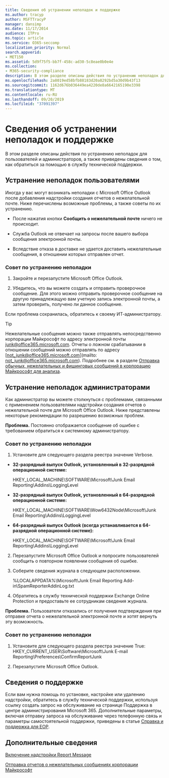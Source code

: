```yaml
---
title: Сведения об устранении неполадок и поддержке
ms.author: tracyp
author: MSFTTracyP
manager: dansimp
ms.date: 11/17/2014
audience: ITPro
ms.topic: article
ms.service: O365-seccomp
localization_priority: Normal
search.appverid:
- MET150
ms.assetid: 5d9f75f5-bb7f-458c-ad30-5c8eae0b0e4e
ms.collection:
- M365-security-compliance
description: В этом разделе описаны действия по устранению неполадок для пользователей и администраторов, а также приведены сведения о том, как обратиться за помощью в службу технической поддержки.
ms.openlocfilehash: 2a8019ed58bfb88183d20a8292bd5a30d9b43f13
ms.sourcegitcommit: 1162d676b036449ea4220de8a6642165190e3398
ms.translationtype: MT
ms.contentlocale: ru-RU
ms.lasthandoff: 09/20/2019
ms.locfileid: "37091397"
---
```

# <a name="troubleshooting-and-support-information"></a>Сведения об устранении неполадок и поддержке

В этом разделе описаны действия по устранению неполадок для пользователей и администраторов, а также приведены сведения о том, как обратиться за помощью в службу технической поддержки.
  
## <a name="troubleshooting-for-users"></a>Устранение неполадок пользователями

Иногда у вас могут возникать неполадки с Microsoft Office Outlook после добавления надстройки создания отчетов о нежелательной почте. Ниже перечислены возможные проблемы, а также советы по их устранению. 
  
- После нажатия кнопки **Сообщить о нежелательной почте** ничего не происходит.
    
- Служба Outlook не отвечает на запросы после вашего выбора сообщения электронной почты.
    
- Вследствие отказа в доставке не удается доставить нежелательные сообщения, в отношении которых отправлен отчет.
    
### <a name="troubleshooting-tip"></a>Совет по устранению неполадки

1. Закройте и перезапустите Microsoft Office Outlook.
    
2. Убедитесь, что вы можете создать и отправить проверочное сообщение. Для этого можно отправить проверочное сообщение на другую принадлежащую вам учетную запись электронной почты, а затем проверить, получено ли данное сообщение.
    
Если проблема сохранилась, обратитесь к своему ИТ-администратору.
  
> [!TIP]
> Нежелательные сообщения можно также отправлять непосредственно корпорации Майкрософт по адресу электронной почты [junk@office365.microsoft.com](mailto:junk@office365.microsoft.com). Отчеты о ложном срабатывании в отношении сообщений можно отправлять по адресу [not_junk@office365.microsoft.com](mailto: not_junk@office365.microsoft.com). Подробнее см. в разделе [Отправка обычных, нежелательных и фишинговых сообщений в корпорацию Майкрософт для анализа](submit-spam-non-spam-and-phishing-scam-messages-to-microsoft-for-analysis.md). 
  
## <a name="troubleshooting-for-administrators"></a>Устранение неполадок администраторами

Как администратор вы можете столкнуться с проблемами, связанными с применением пользователями надстройки создания отчетов о нежелательной почте для Microsoft Office Outlook. Ниже представлены некоторые рекомендации по разрешению возможных проблем. 
  
 **Проблема.** Постоянно отображается сообщение об ошибке с требованием обратиться к системному администратору. 
  
### <a name="troubleshooting-tip"></a>Совет по устранению неполадки

1. Установите для следующего раздела реестра значение Verbose.
    
  - **32-разрядный выпуск Outlook, установленный в 32-разрядной операционной системе:**
    
    HKEY_LOCAL_MACHINE\SOFTWARE\Microsoft\Junk Email Reporting\Addins\LoggingLevel
    
  - **32-разрядный выпуск Outlook, установленный в 64-разрядной операционной системе:**
    
    HKEY_LOCAL_MACHINE\SOFTWARE\Wow6432Node\Microsoft\Junk Email Reporting\Addins\LoggingLevel
    
  - **64-разрядный выпуск Outlook (всегда устанавливается в 64-разрядной операционной системе):**
    
    HKEY_LOCAL_MACHINE\SOFTWARE\Microsoft\Junk Email Reporting\Addins\LoggingLevel
    
2. Перезапустите Microsoft Office Outlook и попросите пользователей сообщить о повторном появлении сообщения об ошибке.
    
3. Соберите сведения журнала в следующем расположении. 
    
    %LOCALAPPDATA%\Microsoft\Junk Email Reporting Add-in\SpamReporterAddinLog.txt
    
4. Обратитесь в службу технической поддержки Exchange Online Protection и предоставьте ее сотрудникам сведения журнала. 
    
 **Проблема.** Пользователи отказались от получения подтверждения при отправке отчета о нежелательной электронной почте и хотят вернуть эту возможность. 
  
### <a name="troubleshooting-tip"></a>Совет по устранению неполадки

1. Установите для следующего раздела реестра значение True: HKEY_CURRENT_USER\Software\Microsoft\Junk E-mail Reporting\Preferences\ConfirmReportJunk
    
2. Перезапустите Microsoft Office Outlook.
    
## <a name="support-information"></a>Сведения о поддержке

Если вам нужна помощь по установке, настройке или удалению надстройки, обратитесь в службу технической поддержки, используя ссылку создать запрос на обслуживание на странице Поддержка в центре администрирования Microsoft 365. Дополнительные параметры, включая отправку запроса на обслуживание через телефонную связь и параметры самостоятельной поддержки, приведены в статье [Справка и поддержка для EOP](help-and-support-for-eop.md).
  
## <a name="for-more-information"></a>Дополнительные сведения

[Включение надстройки Report Message](https://support.office.com/article/4250c4bc-6102-420b-9e0a-a95064837676)
  
[Отправка отчетов о нежелательных сообщениях корпорации Майкрософт](report-junk-email-messages-to-microsoft.md)
  

